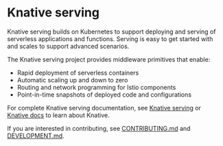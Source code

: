 # Knative serving

Knative serving builds on Kubernetes to support deploying and serving
of serverless applications and functions. Serving is easy to get started with
and scales to support advanced scenarios.

The Knative serving project provides middleware primitives that enable:

* Rapid deployment of serverless containers
* Automatic scaling up and down to zero
* Routing and network programming for Istio components
* Point-in-time snapshots of deployed code and configurations

For complete Knative serving documentation, see [Knative serving](https://github.com/knative/docs/tree/master/serving) or [Knative docs](https://github.com/knative/docs) to learn about Knative.

If you are interested in contributing, see
[CONTRIBUTING.md](./CONTRIBUTING.md) and [DEVELOPMENT.md](./DEVELOPMENT.md).
